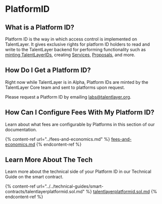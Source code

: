 # PlatformID

## What is a Platform ID?

Platform ID is the way in which access control is implemented on TalentLayer. It gives exclusive rights for platform ID holders to read and write to the TalentLayer backend for performing functionality such as [minting TalentLayerIDs](../../technical-guides/smart-contracts/talentlayerid.sol.md#minting), creating [Services](broken-reference), [Proposals](broken-reference), and more.

## How Do I Get a Platform ID?

Right now while TalentLayer is in Alpha, Platform IDs are minted by the TalentLayer Core team and sent to platforms upon request.&#x20;

Please request a Platform ID by emailing labs@talentlayer.org.

## How Can I Configure Fees With My Platform ID?&#x20;

Learn about what fees are configurable by Platforms in this section of our documentation.&#x20;

{% content-ref url="../fees-and-economics.md" %}
[fees-and-economics.md](../fees-and-economics.md)
{% endcontent-ref %}

## Learn More About The Tech

Learn more about the technical side of your Platform ID in our Technical Guide on the smart contract.&#x20;

{% content-ref url="../../technical-guides/smart-contracts/talentlayerplatformid.sol.md" %}
[talentlayerplatformid.sol.md](../../technical-guides/smart-contracts/talentlayerplatformid.sol.md)
{% endcontent-ref %}
